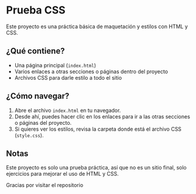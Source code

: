 #  Prueba CSS

Este proyecto es una práctica básica de maquetación y estilos con HTML y CSS.

##  ¿Qué contiene?

- Una página principal (`index.html`)
- Varios enlaces a otras secciones o páginas dentro del proyecto
- Archivos CSS para darle estilo a todo el sitio

## ¿Cómo navegar?

1. Abre el archivo `index.html` en tu navegador.
2. Desde ahí, puedes hacer clic en los enlaces para ir a las otras secciones o páginas del proyecto.
3. Si quieres ver los estilos, revisa la carpeta donde está el archivo CSS (`style.css`).

## Notas

Este proyecto es solo una prueba práctica, así que no es un sitio final, solo ejercicios para mejorar el uso de HTML y CSS.

Gracias por visitar el repositorio 

